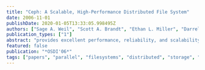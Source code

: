 ```yaml
---
title: "Ceph: A Scalable, High-Performance Distributed File System"
date: 2006-11-01
publishDate: 2020-01-05T13:33:05.998495Z
authors: ["Sage A. Weil", "Scott A. Brandt", "Ethan L. Miller", "Darrell D. E. Long", "Carlos Maltzahn"]
publication_types: ["1"]
abstract: "provides excellent performance, reliability, and scalability. Ceph maximizes the separation between data and metadata management by replacing allocation tables with a pseudo-random data distribution function (CRUSH) designed for heterogeneous and dynamic clusters of unreliable object storage devices (OSDs). We leverage device intelligence by distributing data replication, failure detection and recovery to semi-autonomous OSDs running a specialized local object file system. A dynamic distributed metadata cluster provides extremely efficient metadata management and seamlessly adapts to a wide range of general purpose and scientific computing file system workloads. Performance measurements under a variety of workloads show that Ceph has excellent I/O performance and scalable metadata management, supporting more than 250,000 metadata operations per second."
featured: false
publication: "*OSDI'06*"
tags: ["papers", "parallel", "filesystems", "distributed", "storage", "systems", "obsd", "p2p"]
---
```


